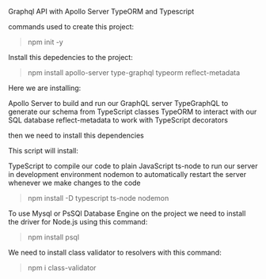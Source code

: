 Graphql API with Apollo Server TypeORM and Typescript

commands used to create this project:

> npm init -y

Install this depedencies to the project:

> npm install apollo-server type-graphql typeorm reflect-metadata

Here we are installing:

Apollo Server to build and run our GraphQL server
TypeGraphQL to generate our schema from TypeScript classes
TypeORM to interact with our SQL database
reflect-metadata to work with TypeScript decorators

then we need to install this dependencies 

This script will install:

TypeScript to compile our code to plain JavaScript
ts-node to run our server in development environment
nodemon to automatically restart the server whenever we make changes to the code

> npm install -D typescript ts-node nodemon

To use Mysql or PsSQl Database Engine on the project we need to install the driver for Node.js using this command:

> npm install psql

We need to install class validator to resolvers with this command:

> npm i class-validator